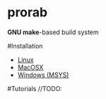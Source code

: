 # prorab
**GNU make**-based build system

#Installation
- [Linux](wiki/InstallLinux.md)
- [MacOSX](wiki/InstallMacOSX.md)
- [Windows (MSYS)](wiki/InstallMSYS.md)

#Tutorials
//TODO:
